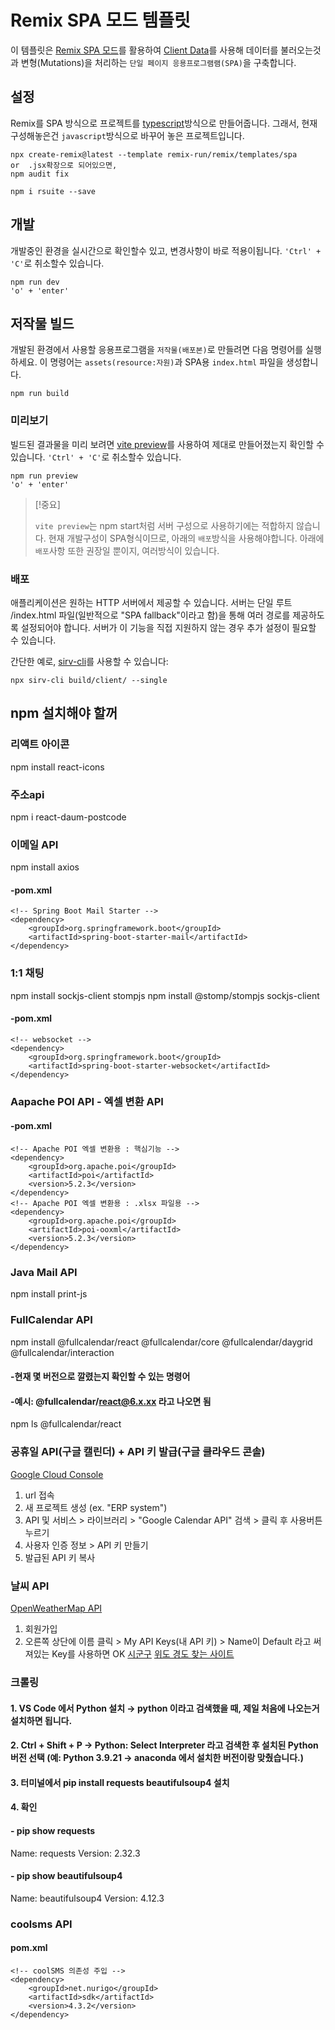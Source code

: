 # Remix SPA 모드 템플릿

이 템플릿은 [Remix SPA 모드](https://remix.run/docs/en/main/guides/spa-mode)를 활용하여 [Client Data](https://remix.run/docs/en/main/guides/client-data)를 사용해 데이터를 불러오는것과 변형(Mutations)을 처리하는 `단일 페이지 응용프로그램램(SPA)`을 구축합니다.

## 설정

Remix를 SPA 방식으로 프로젝트를 [typescript](https://www.perplexity.ai/search/javascriptwa-typescriptyi-munb-mYPmLTUQS5.ACodGlFLJFg)방식으로 만들어줍니다. 그래서, 현재 구성해놓은건 `javascript`방식으로 바꾸어 놓은 프로젝트입니다.

```shellscript
npx create-remix@latest --template remix-run/remix/templates/spa
or	.jsx확장으로 되어있으면,
npm audit fix

npm i rsuite --save
```

## 개발

개발중인 환경을 실시간으로 확인할수 있고, 변경사항이 바로 적용이됩니다. `'Ctrl' + 'C'`로 취소할수 있습니다.

```shellscript
npm run dev
'o' + 'enter'
```

## 저작물 빌드

개발된 환경에서 사용할 응용프로그램을 `저작물(배포본)`로 만들려면 다음 명령어를 실행하세요. 이 명령어는 `assets(resource:자원)`과 SPA용 `index.html` 파일을 생성합니다.

```shellscript
npm run build
```

### 미리보기

빌드된 결과물을 미리 보려면 [vite preview](https://vitejs.dev/guide/cli#vite-preview)를 사용하여 제대로 만들어졌는지 확인할 수 있습니다. `'Ctrl' + 'C'`로 취소할수 있습니다.

```shellscript
npm run preview
'o' + 'enter'
```

> [!중요]
>
> `vite preview`는 npm start처럼 서버 구성으로 사용하기에는 적합하지 않습니다.
> 현재 개발구성이 SPA형식이므로, 아래의 `배포`방식을 사용해야합니다.
> 아래에 `배포`사항 또한 권장일 뿐이지, 여러방식이 있습니다.


### 배포

애플리케이션은 원하는 HTTP 서버에서 제공할 수 있습니다. 서버는 단일 루트 /index.html 파일(일반적으로 "SPA fallback"이라고 함)을 통해 여러 경로를 제공하도록 설정되어야 합니다. 서버가 이 기능을 직접 지원하지 않는 경우 추가 설정이 필요할 수 있습니다.

간단한 예로, [sirv-cli](https://www.npmjs.com/package/sirv-cli)를 사용할 수 있습니다:

```shellscript
npx sirv-cli build/client/ --single
```

## npm 설치해야 할꺼
### 리액트 아이콘
npm install react-icons

### 주소api
npm i react-daum-postcode

### 이메일 API
npm install axios
#### -pom.xml
    <!-- Spring Boot Mail Starter -->
    <dependency>
        <groupId>org.springframework.boot</groupId>
        <artifactId>spring-boot-starter-mail</artifactId>
    </dependency>

### 1:1 채팅
npm install sockjs-client stompjs
npm install @stomp/stompjs sockjs-client
#### -pom.xml
    <!-- websocket -->
    <dependency>
        <groupId>org.springframework.boot</groupId>
        <artifactId>spring-boot-starter-websocket</artifactId>
    </dependency>

### Aapache POI API - 엑셀 변환 API
#### -pom.xml
    <!-- Apache POI 엑셀 변환용 : 핵심기능 -->
    <dependency>
        <groupId>org.apache.poi</groupId>
        <artifactId>poi</artifactId>
        <version>5.2.3</version>
    </dependency>
    <!-- Apache POI 엑셀 변환용 : .xlsx 파일용 -->
    <dependency>
        <groupId>org.apache.poi</groupId>
        <artifactId>poi-ooxml</artifactId>
        <version>5.2.3</version>
    </dependency>

### Java Mail API
npm install print-js

### FullCalendar API
npm install @fullcalendar/react @fullcalendar/core @fullcalendar/daygrid @fullcalendar/interaction
#### -현재 몇 버전으로 깔렸는지 확인할 수 있는 명령어
#### -예시: @fullcalendar/react@6.x.xx 라고 나오면 됨
npm ls @fullcalendar/react

### 공휴일 API(구글 캘린더) + API 키 발급(구글 클라우드 콘솔)
[Google Cloud Console](https://console.cloud.google.com/welcome?project=erp-system-458206)
1. url 접속
2. 새 프로젝트 생성 (ex. "ERP system")
3. API 및 서비스 > 라이브러리 > "Google Calendar API" 검색 > 클릭 후 사용버튼 누르기
4. 사용자 인증 정보 > API 키 만들기
5. 발급된 API 키 복사

### 날씨 API
[OpenWeatherMap API](https://openweathermap.org/api)
1. 회원가입
2. 오른쪽 상단에 이름 클릭 > My API Keys(내 API 키) > Name이 Default 라고 써져있는 Key를 사용하면 OK
[시군구](https://developers.kakao.com/)
[위도 경도 찾는 사이트](http://map.esran.com/)

### 크롤링
#### 1. VS Code 에서 Python 설치 → python 이라고 검색했을 때, 제일 처음에 나오는거 설치하면 됩니다.
#### 2. Ctrl + Shift + P → Python: Select Interpreter 라고 검색한 후 설치된 Python 버전 선택 (예: Python 3.9.21 → anaconda 에서 설치한 버전이랑 맞췄습니다.)
#### 3. 터미널에서 pip install requests beautifulsoup4 설치

#### 4. 확인
#### - pip show requests
Name: requests
Version: 2.32.3
#### - pip show beautifulsoup4
Name: beautifulsoup4
Version: 4.12.3

### coolsms API
#### pom.xml
    <!-- coolSMS 의존성 주입 -->
    <dependency>
        <groupId>net.nurigo</groupId>
        <artifactId>sdk</artifactId>
        <version>4.3.2</version>
    </dependency>
